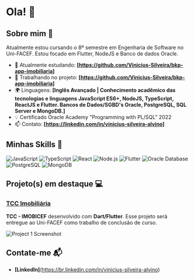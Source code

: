 # Ola! 👋

## Sobre mim 🚀

Atualmente estou cursando o 8º semestre em Engenharia de Software no Uni-FACEF. Estou focado em Flutter, NodeJS e Banco de dados Oracle.

- 🌱 Atualmente estudando: **[https://github.com/Vinicius-Silveira/bkp-app-imobiliaria]**
- 🔭 Trabalhando no projeto: **[https://github.com/Vinicius-Silveira/bkp-app-imobiliaria]**
- 🌍 Linguagens: **[Inglês Avançado | Conhecimento acadêmico das tecnologias e linguagens JavaScript ES6+, NodeJS, TypeScript, ReactJS e Flutter. Bancos de Dados/SGBD's Oracle, PostgreSQL, SQL Server e MongoDB.]**
- :bulb: Certificado Oracle Academy "Programming with PL/SQL" 2022
- 📫 Contato: **[https://linkedin.com/in/vinicius-silveira-alvino]**

## Minhas Skills 🧠

![JavaScript](https://img.shields.io/badge/-JavaScript-F7DF1E?style=flat-square&logo=javascript&logoColor=black)
![TypeScript](https://img.shields.io/badge/-TypeScript-1e36f7?style=flat-square&logo=javascript&logoColor=black)
![React](https://img.shields.io/badge/-React-61DAFB?style=flat-square&logo=react&logoColor=black)
![Node.js](https://img.shields.io/badge/-Node.js-339933?style=flat-square&logo=node.js&logoColor=white)
![Flutter](https://img.shields.io/badge/Flutter-02569B?style=flat-square&logo=flutter&logoColor=white)
![Oracle Database](https://img.shields.io/badge/Oracle_Database-F80000?style=flat-square&logo=oracle&logoColor=white)
![PostgreSQL](https://img.shields.io/badge/PostgreSQL-4169E1?style=flat-square&logo=postgresql&logoColor=white)
![MongoDB](https://img.shields.io/badge/MongoDB-47A248?style=flat-square&logo=mongodb&logoColor=white)

## Projeto(s) em destaque 💻

### [TCC Imobiliária](https://github.com/Vinicius-Silveira/bkp-app-imobiliaria)
**TCC - IMOBICEF** desenvolvido com **Dart/Flutter**. Esse projeto será entregue ao Uni-FACEF como trabalho de conclusão de curso.

![Project 1 Screenshot](https://github.com/user-attachments/assets/1cead16c-d9a2-469e-8e11-7f1dce2dd5a6)


## Contate-me 📬

- **[LinkedIn]**(https://br.linkedin.com/in/vinicius-silveira-alvino)
